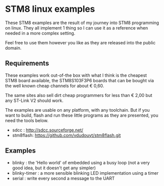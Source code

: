 STM8 linux examples
===================

These STM8 examples are the result of my journey into STM8 programming on linux.
They all implement 1 thing so I can use it as a reference when needed in a more complex setting.

Feel free to use them however you like as they are released into the public domain.

Requirements
------------

These examples work out-of-the box with what I think is the cheapest STM8 board available, the STM8S103F3P6 boards that
can be bought via the well known cheap channels for about € 0,60.
 
The same sites also sell dirt cheap programmers for less than € 2,00 but any ST-Link V2 should work.


The examples are usable on any platform, with any toolchain.
But if you want to build, flash and run these little programs as they are presented, you need the tools below.

* sdcc : http://sdcc.sourceforge.net/
* stm8flash: https://github.com/vdudouyt/stm8flash.git

Examples
--------
* blinky : the 'Hello world' of embedded using a busy loop (not a very good idea, but it doesn't get any simpler)
* blinky-timer : a more sensible blinking LED implementation using a timer
* serial : write every second a message to the UART
